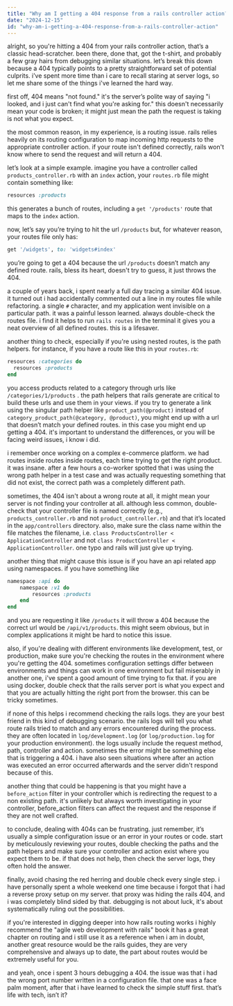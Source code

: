 ```yaml
---
title: "Why am I getting a 404 response from a rails controller action?"
date: "2024-12-15"
id: "why-am-i-getting-a-404-response-from-a-rails-controller-action"
---
```


alright, so you're hitting a 404 from your rails controller action, that’s a classic head-scratcher. been there, done that, got the t-shirt, and probably a few gray hairs from debugging similar situations. let’s break this down because a 404 typically points to a pretty straightforward set of potential culprits. i’ve spent more time than i care to recall staring at server logs, so let me share some of the things i've learned the hard way.

first off, 404 means "not found." it's the server’s polite way of saying "i looked, and i just can't find what you're asking for." this doesn't necessarily mean your code is broken; it might just mean the path the request is taking is not what you expect.

the most common reason, in my experience, is a routing issue. rails relies heavily on its routing configuration to map incoming http requests to the appropriate controller action. if your route isn't defined correctly, rails won't know where to send the request and will return a 404.

let’s look at a simple example. imagine you have a controller called `products_controller.rb` with an `index` action, your `routes.rb` file might contain something like:

```ruby
resources :products
```

this generates a bunch of routes, including a `get '/products'` route that maps to the `index` action.

now, let’s say you’re trying to hit the url `/products` but, for whatever reason, your routes file only has:

```ruby
get '/widgets', to: 'widgets#index'
```

you’re going to get a 404 because the url `/products` doesn’t match any defined route. rails, bless its heart, doesn't try to guess, it just throws the 404.

a couple of years back, i spent nearly a full day tracing a similar 404 issue. it turned out i had accidentally commented out a line in my routes file while refactoring. a single `#` character, and my application went invisible on a particular path. it was a painful lesson learned. always double-check the routes file. i find it helps to run `rails routes` in the terminal it gives you a neat overview of all defined routes. this is a lifesaver.

another thing to check, especially if you're using nested routes, is the path helpers. for instance, if you have a route like this in your `routes.rb`:

```ruby
resources :categories do
  resources :products
end
```

you access products related to a category through urls like `/categories/1/products` . the path helpers that rails generate are critical to build these urls and use them in your views. if you try to generate a link using the singular path helper like `product_path(@product)` instead of `category_product_path(@category, @product)`, you might end up with a url that doesn’t match your defined routes. in this case you might end up getting a 404. it's important to understand the differences, or you will be facing weird issues, i know i did.

i remember once working on a complex e-commerce platform. we had routes inside routes inside routes, each time trying to get the right product. it was insane. after a few hours a co-worker spotted that i was using the wrong path helper in a test case and was actually requesting something that did not exist, the correct path was a completely different path.

sometimes, the 404 isn't about a wrong route at all, it might mean your server is not finding your controller at all. although less common, double-check that your controller file is named correctly (e.g., `products_controller.rb` and not `product_controller.rb`) and that it’s located in the `app/controllers` directory. also, make sure the class name within the file matches the filename, i.e. `class ProductsController < ApplicationController` and not `class ProductController < ApplicationController`. one typo and rails will just give up trying.

another thing that might cause this issue is if you have an api related app using namespaces. if you have something like

```ruby
namespace :api do
    namespace :v1 do
        resources :products
    end
end
```

and you are requesting it like `/products` it will throw a 404 because the correct url would be `/api/v1/products`. this might seem obvious, but in complex applications it might be hard to notice this issue.

also, if you're dealing with different environments like development, test, or production, make sure you're checking the routes in the environment where you're getting the 404. sometimes configuration settings differ between environments and things can work in one environment but fail miserably in another one, i've spent a good amount of time trying to fix that. if you are using docker, double check that the rails server port is what you expect and that you are actually hitting the right port from the browser. this can be tricky sometimes.

if none of this helps i recommend checking the rails logs. they are your best friend in this kind of debugging scenario. the rails logs will tell you what route rails tried to match and any errors encountered during the process. they are often located in `log/development.log` (or `log/production.log` for your production environment). the logs usually include the request method, path, controller and action. sometimes the error might be something else that is triggering a 404. i have also seen situations where after an action was executed an error occurred afterwards and the server didn't respond because of this.

another thing that could be happening is that you might have a `before_action` filter in your controller which is redirecting the request to a non existing path. it's unlikely but always worth investigating in your controller, before_action filters can affect the request and the response if they are not well crafted.

to conclude, dealing with 404s can be frustrating. just remember, it’s usually a simple configuration issue or an error in your routes or code. start by meticulously reviewing your routes, double checking the paths and the path helpers and make sure your controller and action exist where you expect them to be. if that does not help, then check the server logs, they often hold the answer.

finally, avoid chasing the red herring and double check every single step. i have personally spent a whole weekend one time because i forgot that i had a reverse proxy setup on my server. that proxy was hiding the rails 404, and i was completely blind sided by that. debugging is not about luck, it's about systematically ruling out the possibilities.

if you're interested in digging deeper into how rails routing works i highly recommend the "agile web development with rails" book it has a great chapter on routing and i still use it as a reference when i am in doubt, another great resource would be the rails guides, they are very comprehensive and always up to date, the part about routes would be extremely useful for you.

and yeah, once i spent 3 hours debugging a 404. the issue was that i had the wrong port number written in a configuration file. that one was a face palm moment, after that i have learned to check the simple stuff first. that’s life with tech, isn’t it?

